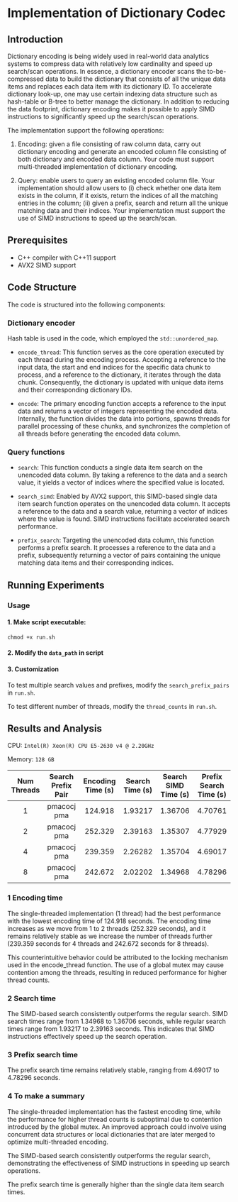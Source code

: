# Implementation of Dictionary Codec

## Introduction
Dictionary encoding is being widely used in real-world data analytics systems to compress data with relatively low cardinality and speed up search/scan operations. In essence, a dictionary encoder scans the to-be-compressed data to build the dictionary that consists of all the unique data items and replaces each data item with its dictionary ID. To accelerate dictionary look-up, one may use certain indexing data structure such as hash-table or B-tree to better manage the dictionary. In addition to reducing the data footprint, dictionary encoding makes it possible to apply SIMD instructions to significantly speed up the search/scan operations.

The implementation support the following operations:
1. Encoding: given a file consisting of raw column data, carry out dictionary encoding and generate an encoded column file consisting of both dictionary and encoded data column. Your code must support multi-threaded implementation of dictionary encoding.

2. Query: enable users to query an existing encoded column file. Your implementation should allow users to (i) check whether one data item exists in the column, if it exists, return the indices of all the matching entries in the column; (ii) given a prefix, search and return all the unique matching data and their indices. Your implementation must support the use of SIMD instructions to speed up the search/scan.

## Prerequisites
* C++ compiler with C++11 support
* AVX2 SIMD support

## Code Structure
The code is structured into the following components:

### Dictionary encoder
Hash table is used in the code, which employed the `std::unordered_map`.

* `encode_thread`: This function serves as the core operation executed by each thread during the encoding process. Accepting a reference to the input data, the start and end indices for the specific data chunk to process, and a reference to the dictionary, it iterates through the data chunk. Consequently, the dictionary is updated with unique data items and their corresponding dictionary IDs.

* `encode`: The primary encoding function accepts a reference to the input data and returns a vector of integers representing the encoded data. Internally, the function divides the data into portions, spawns threads for parallel processing of these chunks, and synchronizes the completion of all threads before generating the encoded data column.

### Query functions
* `search`: This function conducts a single data item search on the unencoded data column. By taking a reference to the data and a search value, it yields a vector of indices where the specified value is located.

* `search_simd`: Enabled by AVX2 support, this SIMD-based single data item search function operates on the unencoded data column. It accepts a reference to the data and a search value, returning a vector of indices where the value is found. SIMD instructions facilitate accelerated search performance.

* `prefix_search`: Targeting the unencoded data column, this function performs a prefix search. It processes a reference to the data and a prefix, subsequently returning a vector of pairs containing the unique matching data items and their corresponding indices.

## Running Experiments
### Usage

#### 1. Make script executable:
```
chmod +x run.sh
```

#### 2. Modify the `data_path` in script

#### 3. Customization

To test multiple search values and prefixes, modify the `search_prefix_pairs` in `run.sh`.

To test different number of threads, modify the `thread_counts` in `run.sh`.

## Results and Analysis

CPU: `Intel(R) Xeon(R) CPU E5-2630 v4 @ 2.20GHz`

Memory: `128 GB`

| Num Threads | Search Prefix Pair | Encoding Time \(s\) | Search Time \(s\) | Search SIMD Time \(s\) | Prefix Search Time \(s\)  |
|:-----------:|:------------------:|:-------------------:|:-----------------:|:----------------------:|:-------------------------:|
| 1           | pmacocj pma        | 124\.918            | 1\.93217          | 1\.36706               | 4\.70761                  |
| 2           | pmacocj pma        | 252\.329            | 2\.39163          | 1\.35307               | 4\.77929                  |
| 4           | pmacocj pma        | 239\.359            | 2\.26282          | 1\.35704               | 4\.69017                  |
| 8           | pmacocj pma        | 242\.672            | 2\.02202          | 1\.34968               | 4\.78296                  |

### 1 Encoding time
The single-threaded implementation (1 thread) had the best performance with the lowest encoding time of 124.918 seconds. The encoding time increases as we move from 1 to 2 threads (252.329 seconds), and it remains relatively stable as we increase the number of threads further (239.359 seconds for 4 threads and 242.672 seconds for 8 threads).

This counterintuitive behavior could be attributed to the locking mechanism used in the encode_thread function. The use of a global mutex may cause contention among the threads, resulting in reduced performance for higher thread counts.

### 2 Search time

The SIMD-based search consistently outperforms the regular search. SIMD search times range from 1.34968 to 1.36706 seconds, while regular search times range from 1.93217 to 2.39163 seconds. This indicates that SIMD instructions effectively speed up the search operation.

### 3 Prefix search time

The prefix search time remains relatively stable, ranging from 4.69017 to 4.78296 seconds.

### 4 To make a summary

The single-threaded implementation has the fastest encoding time, while the performance for higher thread counts is suboptimal due to contention introduced by the global mutex. An improved approach could involve using concurrent data structures or local dictionaries that are later merged to optimize multi-threaded encoding.

The SIMD-based search consistently outperforms the regular search, demonstrating the effectiveness of SIMD instructions in speeding up search operations.

The prefix search time is generally higher than the single data item search times.